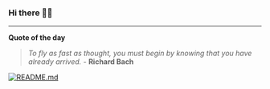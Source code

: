 ### Hi there 👋🏻


---

**Quote of the day**

> *To fly as fast as thought, you must begin by knowing that you have already arrived.* - **Richard Bach** 

[![README.md](https://github.com/marcolovazzano/marcolovazzano/actions/workflows/readme.yml/badge.svg?branch=main)](https://github.com/marcolovazzano/marcolovazzano/actions/workflows/readme.yml)
